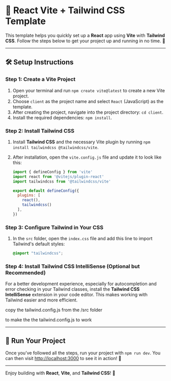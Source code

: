 # 🚀 React Vite + Tailwind CSS Template

This template helps you quickly set up a **React** app using **Vite** with **Tailwind CSS**. Follow the steps below to get your project up and running in no time. 🙌

---

## 🛠️ Setup Instructions

### Step 1: Create a Vite Project

1. Open your terminal and run `npm create vite@latest` to create a new Vite project.
2. Choose `client` as the project name and select `React` (JavaScript) as the template.
3. After creating the project, navigate into the project directory: `cd client`.
4. Install the required dependencies: `npm install`.

### Step 2: Install Tailwind CSS

1. Install **Tailwind CSS** and the necessary Vite plugin by running `npm install tailwindcss @tailwindcss/vite`.
2. After installation, open the `vite.config.js` file and update it to look like this:

    ```javascript
    import { defineConfig } from 'vite'
    import react from '@vitejs/plugin-react'
    import tailwindcss from '@tailwindcss/vite'

    export default defineConfig({
      plugins: [
        react(),
        tailwindcss()
      ],
    })
    ```

### Step 3: Configure Tailwind in Your CSS

1. In the `src` folder, open the `index.css` file and add this line to import Tailwind's default styles:

    ```css
    @import "tailwindcss";
    ```

### Step 4: Install Tailwind CSS IntelliSense (Optional but Recommended)

For a better development experience, especially for autocompletion and error checking in your Tailwind classes, install the **Tailwind CSS IntelliSense** extension in your code editor. This makes working with Tailwind easier and more efficient.

copy the tailwind.config.js from the /src folder

to make the the tailwind.config.js to work


---

## 🚀 Run Your Project

Once you’ve followed all the steps, run your project with `npm run dev`. You can then visit [http://localhost:3000](http://localhost:3000) to see it in action! 🎉

---

Enjoy building with **React**, **Vite**, and **Tailwind CSS**! 🚀


